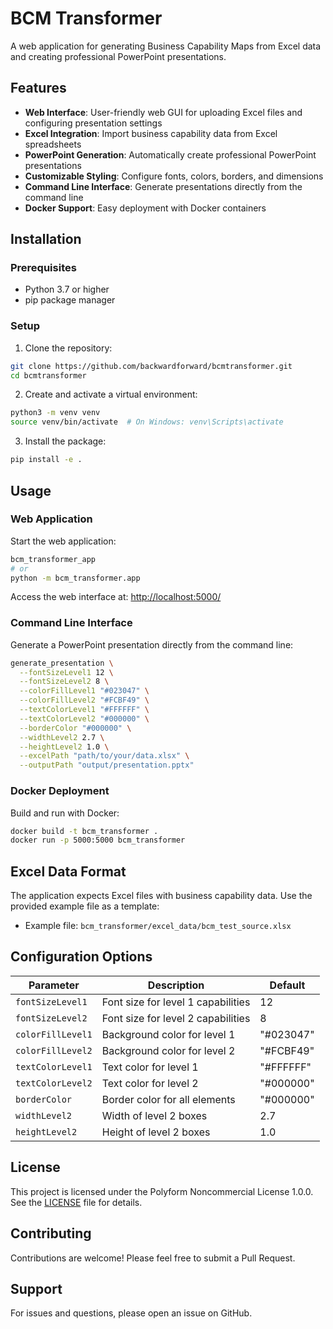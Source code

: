 # BCM Transformer

A web application for generating Business Capability Maps from Excel data and creating professional PowerPoint presentations.

## Features

- **Web Interface**: User-friendly web GUI for uploading Excel files and configuring presentation settings
- **Excel Integration**: Import business capability data from Excel spreadsheets
- **PowerPoint Generation**: Automatically create professional PowerPoint presentations
- **Customizable Styling**: Configure fonts, colors, borders, and dimensions
- **Command Line Interface**: Generate presentations directly from the command line
- **Docker Support**: Easy deployment with Docker containers

## Installation

### Prerequisites

- Python 3.7 or higher
- pip package manager

### Setup

1. Clone the repository:
```bash
git clone https://github.com/backwardforward/bcmtransformer.git
cd bcmtransformer
```

2. Create and activate a virtual environment:
```bash
python3 -m venv venv
source venv/bin/activate  # On Windows: venv\Scripts\activate
```

3. Install the package:
```bash
pip install -e .
```

## Usage

### Web Application

Start the web application:
```bash
bcm_transformer_app
# or
python -m bcm_transformer.app
```

Access the web interface at: [http://localhost:5000/](http://localhost:5000/)

### Command Line Interface

Generate a PowerPoint presentation directly from the command line:

```bash
generate_presentation \
  --fontSizeLevel1 12 \
  --fontSizeLevel2 8 \
  --colorFillLevel1 "#023047" \
  --colorFillLevel2 "#FCBF49" \
  --textColorLevel1 "#FFFFFF" \
  --textColorLevel2 "#000000" \
  --borderColor "#000000" \
  --widthLevel2 2.7 \
  --heightLevel2 1.0 \
  --excelPath "path/to/your/data.xlsx" \
  --outputPath "output/presentation.pptx"
```

### Docker Deployment

Build and run with Docker:

```bash
docker build -t bcm_transformer .
docker run -p 5000:5000 bcm_transformer
```

## Excel Data Format

The application expects Excel files with business capability data. Use the provided example file as a template:

- Example file: `bcm_transformer/excel_data/bcm_test_source.xlsx`

## Configuration Options

| Parameter | Description | Default |
|-----------|-------------|---------|
| `fontSizeLevel1` | Font size for level 1 capabilities | 12 |
| `fontSizeLevel2` | Font size for level 2 capabilities | 8 |
| `colorFillLevel1` | Background color for level 1 | "#023047" |
| `colorFillLevel2` | Background color for level 2 | "#FCBF49" |
| `textColorLevel1` | Text color for level 1 | "#FFFFFF" |
| `textColorLevel2` | Text color for level 2 | "#000000" |
| `borderColor` | Border color for all elements | "#000000" |
| `widthLevel2` | Width of level 2 boxes | 2.7 |
| `heightLevel2` | Height of level 2 boxes | 1.0 |

## License

This project is licensed under the Polyform Noncommercial License 1.0.0. See the [LICENSE](LICENSE) file for details.

## Contributing

Contributions are welcome! Please feel free to submit a Pull Request.

## Support

For issues and questions, please open an issue on GitHub.
